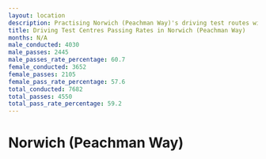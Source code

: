```yaml
---
layout: location
description: Practising Norwich (Peachman Way)'s driving test routes will help you become more confident in your gear-changing abilities.
title: Driving Test Centres Passing Rates in Norwich (Peachman Way)
months: N/A
male_conducted: 4030
male_passes: 2445
male_passes_rate_percentage: 60.7
female_conducted: 3652
female_passes: 2105
female_pass_rate_percentage: 57.6
total_conducted: 7682
total_passes: 4550
total_pass_rate_percentage: 59.2
---
```


# Norwich (Peachman Way)

